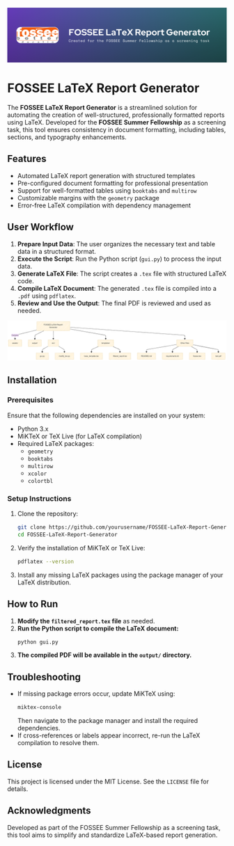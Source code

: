 ![FOSSEE Banner](assets/FOSSEE_BANNER.png)

# FOSSEE LaTeX Report Generator
The **FOSSEE LaTeX Report Generator** is a streamlined solution for automating the creation of well-structured, professionally formatted reports using LaTeX. Developed for the **FOSSEE Summer Fellowship** as a screening task, this tool ensures consistency in document formatting, including tables, sections, and typography enhancements.

## Features
- Automated LaTeX report generation with structured templates  
- Pre-configured document formatting for professional presentation  
- Support for well-formatted tables using `booktabs` and `multirow`  
- Customizable margins with the `geometry` package  
- Error-free LaTeX compilation with dependency management  

## User Workflow
1. **Prepare Input Data**: The user organizes the necessary text and table data in a structured format.
2. **Execute the Script**: Run the Python script (`gui.py`) to process the input data.
3. **Generate LaTeX File**: The script creates a `.tex` file with structured LaTeX code.
4. **Compile LaTeX Document**: The generated `.tex` file is compiled into a `.pdf` using `pdflatex`.
5. **Review and Use the Output**: The final PDF is reviewed and used as needed.

![WORKFLOW](assets/workflow.png)

## Installation

### Prerequisites
Ensure that the following dependencies are installed on your system:  
- Python 3.x  
- MiKTeX or TeX Live (for LaTeX compilation)  
- Required LaTeX packages:  
  - `geometry`  
  - `booktabs`  
  - `multirow`  
  - `xcolor`  
  - `colortbl`  

### Setup Instructions
1. Clone the repository:  
   ```bash
   git clone https://github.com/yourusername/FOSSEE-LaTeX-Report-Generator.git
   cd FOSSEE-LaTeX-Report-Generator
   ```
2. Verify the installation of MiKTeX or TeX Live:
   ```bash
   pdflatex --version
   ```
3. Install any missing LaTeX packages using the package manager of your LaTeX distribution.

## How to Run
1. **Modify the `filtered_report.tex` file** as needed.
2. **Run the Python script to compile the LaTeX document:**
   ```bash
   python gui.py
   ```
3. **The compiled PDF will be available in the `output/` directory.**

## Troubleshooting
- If missing package errors occur, update MiKTeX using:
  ```bash
  miktex-console
  ```
  Then navigate to the package manager and install the required dependencies.
- If cross-references or labels appear incorrect, re-run the LaTeX compilation to resolve them.

## License
This project is licensed under the MIT License. See the `LICENSE` file for details.

## Acknowledgments
Developed as part of the FOSSEE Summer Fellowship as a screening task, this tool aims to simplify and standardize LaTeX-based report generation.

